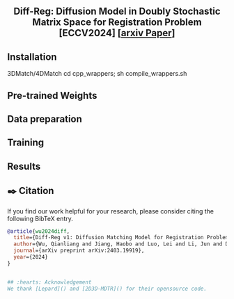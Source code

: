 <div style="text-align: center;">
  <h2>Diff-Reg: Diffusion Model in Doubly Stochastic Matrix Space for Registration Problem [ECCV2024] [<a href="https://arxiv.org/pdf/2403.19919">arxiv Paper</a>]</h2>
</div>

## Installation
3DMatch/4DMatch
cd cpp_wrappers; sh compile_wrappers.sh

## Pre-trained Weights

## Data preparation

## Training

## Results

## :black_nib: Citation

If you find our work helpful for your research, please consider citing the following BibTeX entry.   

```bibtex
@article{wu2024diff,
  title={Diff-Reg v1: Diffusion Matching Model for Registration Problem},
  author={Wu, Qianliang and Jiang, Haobo and Luo, Lei and Li, Jun and Ding, Yaqing and Xie, Jin and Yang, Jian},
  journal={arXiv preprint arXiv:2403.19919},
  year={2024}
}


## :hearts: Acknowledgement
We thank [Lepard]() and [2D3D-MDTR]() for their opensource code.
